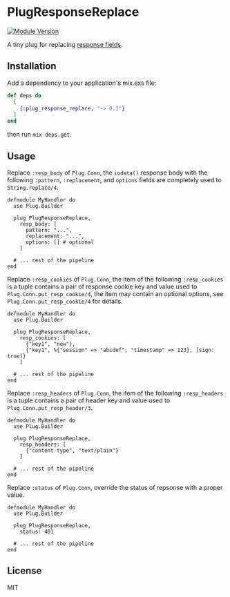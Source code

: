 # PlugResponseReplace

[![Module Version](https://img.shields.io/hexpm/v/plug_response_replace.svg)](https://hex.pm/packages/plug_response_replace)

A tiny plug for replacing [response fields](https://hexdocs.pm/plug/Plug.Conn.html#module-response-fields).

## Installation

Add a dependency to your application's mix.exs file:

```elixir
def deps do
  [
    {:plug_response_replace, "~> 0.1"}
  ]
end
```

then run `mix deps.get`.


## Usage

Replace `:resp_body` of `Plug.Conn`, the `iodata()` response body with the following `:pattern`, `:replacement`, and `options`
fields are completely used to `String.replace/4`.

```
defmodule MyHandler do
  use Plug.Builder

  plug PlugResponseReplace, 
    resp_body: [
      pattern: "...",
      replacement: "...",
      options: [] # optional
    ]

  # ... rest of the pipeline
end
```

Replace `:resp_cookies` of `Plug.Conn`, the item of the following `:resp_cookies` is a tuple contains a pair of response cookie key
and value used to `Plug.Conn.put_resp_cookie/4`, the item may contain an optional options, see `Plug.Conn.put_resp_cookie/4` for details.

```
defmodule MyHandler do
  use Plug.Builder

  plug PlugResponseReplace, 
    resp_cookies: [
      {"key1", "new"},
      {"key1", %{"session" => "abcdef", "timestamp" => 123}, [sign: true]}
    ]

  # ... rest of the pipeline
end
```

Replace `:resp_headers` of `Plug.Conn`, the item of the following `:resp_headers` is a tuple contains a pair of header key and value
used to `Plug.Conn.put_resp_header/3`.

```
defmodule MyHandler do
  use Plug.Builder

  plug PlugResponseReplace, 
    resp_headers: [
      {"content-type", "text/plain"}
    ]

  # ... rest of the pipeline
end
```

Replace `:status` of `Plug.Conn`, override the status of repsonse with a proper value.

```
defmodule MyHandler do
  use Plug.Builder

  plug PlugResponseReplace, 
    status: 401

  # ... rest of the pipeline
end
```

## License

MIT
